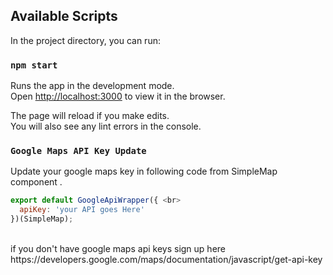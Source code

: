 
## Available Scripts

In the project directory, you can run:

### `npm start`

Runs the app in the development mode.<br>
Open [http://localhost:3000](http://localhost:3000) to view it in the browser.

The page will reload if you make edits.<br>
You will also see any lint errors in the console.

### `Google Maps API Key Update`

Update your google maps key in following code from SimpleMap component  .<br>
```javascript
export default GoogleApiWrapper({ <br>
  apiKey: 'your API goes Here'
})(SimpleMap);
```
<br>
if you don't have google maps api keys sign up here <br>
https://developers.google.com/maps/documentation/javascript/get-api-key 